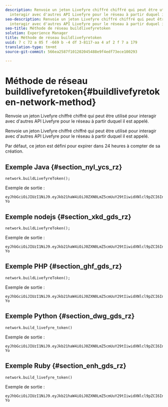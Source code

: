 ```yaml
---
description: Renvoie un jeton Livefyre chiffré chiffré qui peut être utilisé pour
  interagir avec d'autres API Livefyre pour le réseau à partir duquel il est appelé.
seo-description: Renvoie un jeton Livefyre chiffré chiffré qui peut être utilisé pour
  interagir avec d'autres API Livefyre pour le réseau à partir duquel il est appelé.
seo-title: Méthode de réseau buildlivefyretoken
solution: Experience Manager
title: Méthode de réseau buildlivefyretoken
uuid: 7 c 72 a 05 f -669 b -4 df 3-8117-aa 4 af 2 f 7 a 179
translation-type: tm+mt
source-git-commit: 566ea2587f101202045488e9f4edf73ece100293

---
```



# Méthode de réseau buildlivefyretoken{#buildlivefyretoken-network-method}

Renvoie un jeton Livefyre chiffré chiffré qui peut être utilisé pour interagir avec d'autres API Livefyre pour le réseau à partir duquel il est appelé.

Renvoie un jeton Livefyre chiffré chiffré qui peut être utilisé pour interagir avec d'autres API Livefyre pour le réseau à partir duquel il est appelé.

Par défaut, ce jeton est défini pour expirer dans 24 heures à compter de sa création.

## Exemple Java {#section_nyl_ycs_rz}

```
network.buildLivefyreToken(); 
```

Exemple de sortie :

```
eyJhbGciOiJIUzI1NiJ9.eyJkb21haW4iOiJ0ZXN0LmZ5cmUuY29tIiwidXNlcl9pZCI6InN5c3RlbSIsImRpc3BsYXlfbmFtZSI6InN5c3RlbSIsImV4cGlyZXMiOjEzOTY2NTUwODN9.33GuJF_ou2O6CCV22Y3PlLUgP2Igy9vAXfmLONkt-Yo
```

## Exemple nodejs {#section_xkd_gds_rz}

```
network.buildLivefyreToken(); 
```

Exemple de sortie :

```
eyJhbGciOiJIUzI1NiJ9.eyJkb21haW4iOiJ0ZXN0LmZ5cmUuY29tIiwidXNlcl9pZCI6InN5c3RlbSIsImRpc3BsYXlfbmFtZSI6InN5c3RlbSIsImV4cGlyZXMiOjEzOTY2NTUwODN9.33GuJF_ou2O6CCV22Y3PlLUgP2Igy9vAXfmLONkt-Yo
```

## Exemple PHP {#section_ghf_gds_rz}

```
network.buildLivefyreToken(); 
```

Exemple de sortie :

```
eyJhbGciOiJIUzI1NiJ9.eyJkb21haW4iOiJ0ZXN0LmZ5cmUuY29tIiwidXNlcl9pZCI6InN5c3RlbSIsImRpc3BsYXlfbmFtZSI6InN5c3RlbSIsImV4cGlyZXMiOjEzOTY2NTUwODN9.33GuJF_ou2O6CCV22Y3PlLUgP2Igy9vAXfmLONkt-Yo 
```

## Exemple Python {#section_dwg_gds_rz}

```
network.build_livefyre_token() 
```

Exemple de sortie :

```
eyJhbGciOiJIUzI1NiJ9.eyJkb21haW4iOiJ0ZXN0LmZ5cmUuY29tIiwidXNlcl9pZCI6InN5c3RlbSIsImRpc3BsYXlfbmFtZSI6InN5c3RlbSIsImV4cGlyZXMiOjEzOTY2NTUwODN9.33GuJF_ou2O6CCV22Y3PlLUgP2Igy9vAXfmLONkt-Yo 
```

## Exemple Ruby {#section_enh_gds_rz}

```
network.build_livefyre_token() 
```

Exemple de sortie :

```
eyJhbGciOiJIUzI1NiJ9.eyJkb21haW4iOiJ0ZXN0LmZ5cmUuY29tIiwidXNlcl9pZCI6InN5c3RlbSIsImRpc3BsYXlfbmFtZSI6InN5c3RlbSIsImV4cGlyZXMiOjEzOTY2NTUwODN9.33GuJF_ou2O6CCV22Y3PlLUgP2Igy9vAXfmLONkt-Yo 
```

